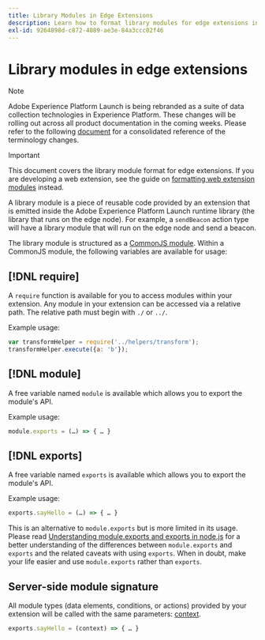 ```yaml
---
title: Library Modules in Edge Extensions
description: Learn how to format library modules for edge extensions in Adobe Experience Platform Launch.
exl-id: 9264898d-c872-4089-ae3e-84a3ccc02f46
---
```

# Library modules in edge extensions

>[!NOTE]
>
>Adobe Experience Platform Launch is being rebranded as a suite of data collection technologies in Experience Platform. These changes will be rolling out across all product documentation in the coming weeks. Please refer to the following [document](help/launch-name-updates.md) for a consolidated reference of the terminology changes.

>[!IMPORTANT]
>
>This document covers the library module format for edge extensions. If you are developing a web extension, see the guide on [formatting web extension modules](../web/format.md) instead.

A library module is a piece of reusable code provided by an extension that is emitted inside the Adobe Experience Platform Launch runtime library (the library that runs on the edge node). For example, a `sendBeacon` action type will have a library module that will run on the edge node and send a beacon.

The library module is structured as a [CommonJS module](http://wiki.commonjs.org/wiki/Modules/1.1.1). Within a CommonJS module, the following variables are available for usage:

## [!DNL require]

A `require` function is available for you to access modules within your extension. Any module in your extension can be accessed via a relative path. The relative path must begin with `./` or `../`.

Example usage:

```js
var transformHelper = require('../helpers/transform');
transformHelper.execute({a: 'b'});
```

## [!DNL module]

A free variable named `module` is available which allows you to export the module's API.

Example usage:

```js
module.exports = (…) => { … }
```

## [!DNL exports]

A free variable named `exports` is available which allows you to export the module's API.

Example usage:

```js
exports.sayHello = (…) => { … }
```

This is an alternative to `module.exports` but is more limited in its usage. Please read [Understanding module.exports and exports in node.js](https://www.sitepoint.com/understanding-module-exports-exports-node-js/) for a better understanding of the differences between `module.exports` and `exports` and the related caveats with using `exports`. When in doubt, make your life easier and use `module.exports` rather than `exports`.

## Server-side module signature

All module types (data elements, conditions, or actions) provided by your extension will be called with the same parameters: [context](./context.md).

```js
exports.sayHello = (context) => { … }
```

